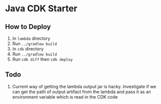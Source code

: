 # Java CDK Starter

## How to Deploy

1. In `lambda` directory
1. Run `../gradlew build`
1. In `cdk` directory
1. Run `../gradlew build`
1. Run `cdk diff` then `cdk deploy`

## Todo

1. Current way of getting the lambda output jar is hacky. Investigate if we can get the path 
 of output artifact from the lambda and pass it as an environment variable which is read in the CDK
 code
